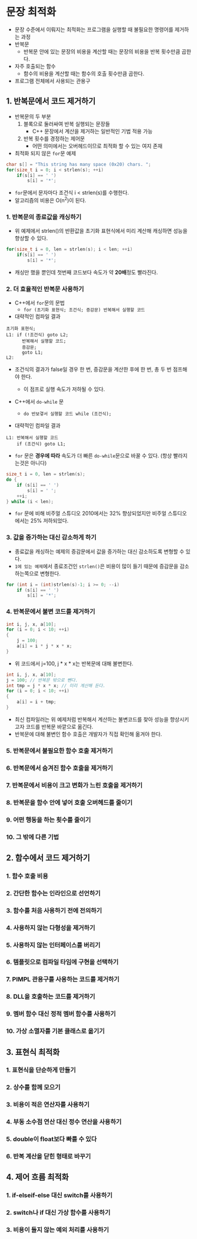 # 문장 최적화
- 문장 수준에서 이뤄지는 최적화는 프로그램을 실행할 때 불필요한 명령어를 제거하는 과정
- 반복문
    - 반복문 안에 있는 문장의 비용을 계산할 때는 문장의 비용을 반복 횟수만큼 곱한다.
- 자주 호출되는 함수
    - 함수의 비용을 계산할 때는 함수의 호출 횟수만큼 곱한다.
- 프로그램 전체에서 사용되는 관용구

## 1. 반복문에서 코드 제거하기
- 반복문의 두 부분
    1. 블록으로 둘러싸여 반복 실행되는 문장들
        - C++ 문장에서 계산을 제거하는 일반적인 기법 적용 가능
    2. 반복 횟수를 경정하는 제어문
        - 어떤 의미에서는 오버헤드이므로 최적화 할 수 있는 여지 존재
- 최적화 되지 않은 `for`문 예제
```cpp
char s[] = "This string has many space (0x20) chars. ";
for(size_t i = 0; i < strlen(s); ++i)
    if(s[i] == ' ')
        s[i] = '*';
```
- `for`문에서 문자마다 조건식 i < strlen(s)를 수행한다.
- 알고리즘의 비용은 O(n<sup>2</sup>)이 된다.

### 1. 반복문의 종료값을 캐싱하기
- 위 예제에서 strlen()의 반환값을 초기화 표현식에서 미리 계산해 캐싱하면 성능을 향상할 수 있다.
```cpp
for(size_t i = 0, len = strlen(s); i < len; ++i)
    if(s[i] == ' ')
        s[i] = '*';
```
- 캐싱만 했을 뿐인데 첫번째 코드보다 속도가 약 **20배**정도 빨라진다.

### 2. 더 효율적인 반복문 사용하기
- C++에서 `for`문의 문법
    - `for (초기화 표현식; 조건식; 증감문) 반복해서 실행할 코드`
- 대략적인 컴파일 결과
```
초기화 표현식;
L1: if (!조건식) goto L2;
      반복해서 실행할 코드;
      증감문;
      goto L1;
L2:
```
- 조건식의 결과가 false일 경우 한 번, 증감문을 계산한 후에 한 번, 총 두 번 점프해야 한다.
    - 이 점프로 실행 속도가 저하될 수 있다.

- C++에서 `do-while` 문
    - `do 반보갷서 실행할 코드 while (조건식);`
- 대략적인 컴파일 결과
```
L1: 반복해서 실행할 코드
    if (조건식) goto L1;
```
- `for` 문은 **경우에 따라** 속도가 더 빠른 `do-while`문으로 바꿀 수 있다. (항상 빨라지는것은 아니다)
```cpp
size_t i = 0, len = strlen(s);
do {
    if (s[i] == ' ')
        s[i] = ' ';
    ++i;
} while (i < len);
```
- `for` 문에 비해 비주얼 스튜디오 2010에서는 32% 향상되었지만 비주얼 스튜디오에서는 25% 저하되었다.

### 3. 값을 증가하는 대신 감소하게 하기
- 종료값을 캐싱하는 예제의 증감문에서 값을 증가하는 대신 감소하도록 변형할 수 있다.
- `1에 있는 예제`에서 종료조건인 `strlen()`은 비용이 많이 들기 때문에 증감문을 감소하는쪽으로 변형한다.
```cpp
for (int i = (int)strlen(s)-1; i >= 0; --i)
    if (s[i] == ' ')
        s[i] = '*';
```

### 4. 반복문에서 불변 코드를 제거하기
```cpp
int i, j, x, a[10];
for (i = 0; i < 10; ++i)
{
    j = 100;
    a[i] = i * j * x * x;
}
```
- 위 코드에서 j=100, j * x * x는 반복문에 대해 불변한다.
```cpp
int i, j, x, a[10];
j = 100; // 반복문 밖으로 뺀다.
int tmp = j * x * x; // 미리 계산해 둔다.
for (i = 0; i < 10; ++i)
{
    a[i] = i + tmp;
}
```
- 최신 컴파일러는 위 예제처럼 반복해서 계산하는 불변코드를 찾아 성능을 향상시키고자 코드를 반복문 바깥으로 옮긴다.
- 반복문에 대해 불변인 함수 호출은 개발자가 직접 확인해 옮겨야 한다.

### 5. 반복문에서 불필요한 함수 호출 제거하기
### 6. 반복문에서 숨겨진 함수 호출을 제거하기
### 7. 반복문에서 비용이 크고 변화가 느린 호출을 제거하기
### 8. 반복문을 함수 안에 넣어 호출 오버헤드를 줄이기
### 9. 어떤 행동을 하는 횟수를 줄이기
### 10. 그 밖에 다른 기법

## 2. 함수에서 코드 제거하기
### 1. 함수 호출 비용
### 2. 간단한 함수는 인라인으로 선언하기
### 3. 함수를 처음 사용하기 전에 전의하기
### 4. 사용하지 않는 다형성을 제거하기
### 5. 사용하지 않는 인터페이스를 버리기
### 6. 템플릿으로 컴파일 타임에 구현을 선택하기
### 7. PIMPL 관용구를 사용하는 코드를 제거하기
### 8. DLL을 호출하는 코드를 제거하기
### 9. 멤버 함수 대신 정적 멤버 함수를 사용하기
### 10. 가상 소멸자를 기본 클래스로 옮기기

## 3. 표현식 최적화
### 1. 표현식을 단순하게 만들기
### 2. 상수를 함께 모으기
### 3. 비용이 적은 연산자를 사용하기
### 4. 부동 소수점 연산 대신 정수 연산을 사용하기
### 5. double이 float보다 빠를 수 있다
### 6. 반복 계산을 닫힌 형태로 바꾸기

## 4. 제어 흐름 최적화
### 1. if-elseif-else 대신 switch를 사용하기
### 2. switch나 if 대신 가상 함수를 사용하기
### 3. 비용이 들지 않는 예외 처리를 사용하기

